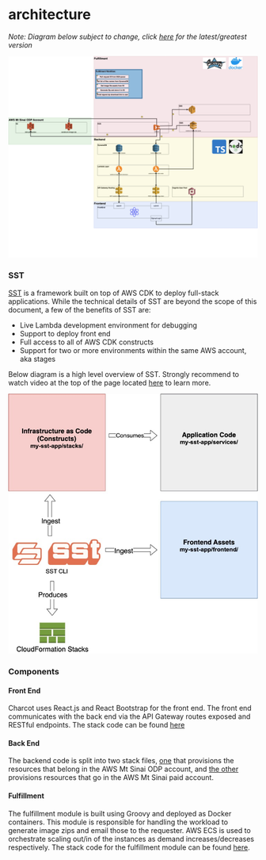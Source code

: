 # architecture

_Note: Diagram below subject to change,
click [here](https://drive.google.com/file/d/186kz3Zlz_FbDa1xWUFU0tDz_yZHA2e2d/view?usp=sharing) for the latest/greatest
version_

![charcot-arch](../img/charcot-arch.jpg)

### SST

[SST](https://docs.sst.dev/what-is-sst) is a framework built on top of AWS CDK to deploy full-stack applications. While
the technical details of SST are beyond the scope of this document, a few of the benefits of SST are:

- Live Lambda development environment for debugging
- Support to deploy front end
- Full access to all of AWS CDK constructs
- Support for two or more environments within the same AWS account, aka stages

Below diagram is a high level overview of SST. Strongly recommend to watch video at the top of the page
located [here](https://docs.sst.dev/what-is-sst) to learn more.

![](../img/sst-overview.jpg)


### Components

#### Front End

Charcot uses React.js and React Bootstrap for the front end. The front end communicates with the back end via the API
Gateway routes exposed and RESTful endpoints. The stack code can be found [here](../../stacks/FrontEndStack.ts)

#### Back End

The backend code is split into two stack files, [one](../../stacks/BackEndOdpStack.ts) that provisions the resources
that belong in the AWS Mt Sinai ODP account, and [the other](../../stacks/BackEndPaidAccountStack.ts) provisions
resources that go in the AWS Mt Sinai paid account.

#### Fulfillment

The fulfillment module is built using Groovy and deployed as Docker containers. This module is responsible for handling
the workload to generate image zips and email those to the requester. AWS ECS is used to orchestrate scaling out/in of
the instances as demand increases/decreases respectively.
The stack code for the fulfillment module can be found [here](../../stacks/FulfillmentStack.ts).

